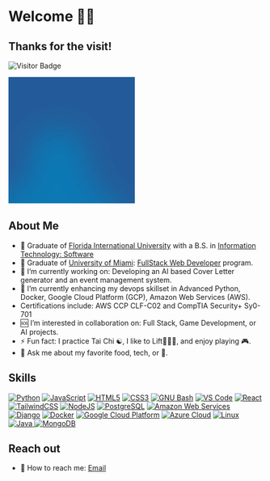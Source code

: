 # Welcome 👋🏾

## Thanks for the visit!

![Visitor Badge](https://visitor-badge.laobi.icu/badge?page_id=natejonesiii)

<!-- ![](./img/hello.webp) -->
<img src="./img/hello.webp" width="250" height="250" alt="Hello GIF" />

## About Me

- 📜 Graduate of [Florida International University](https://www.cis.fiu.edu) with a B.S. in [Information Technology: Software](https://www.cis.fiu.edu/degree/software-track/)
- 📜 Graduate of [University of Miami](https://bootcamp.miami.edu/coding/): [FullStack Web Developer](https://www.credential.net/ecb74684-5872-405d-883a-69eb7b734be4) program.
- 🔭 I’m currently working on: Developing an AI based Cover Letter generator and an event management system.
- 🏫 I’m currently enhancing my devops skillset in Advanced Python, Docker, Google Cloud Platform (GCP), Amazon Web Services (AWS).
- Certifications include: AWS CCP CLF-C02 and CompTIA Security+ Sy0-701
- 🆘 I’m interested in collaboration on: Full Stack, Game Development, or AI projects.
- ⚡ Fun fact: I practice Tai Chi ☯, I like to Lift🏋🏾‍♀️, and enjoy playing 🎮.
- 💬 Ask me about my favorite food, tech, or 🍵.

## Skills

<p align="left">
<a href="https://www.python.org/" target="_blank" rel="noreferrer"><img src="https://raw.githubusercontent.com/danielcranney/readme-generator/main/public/icons/skills/python-colored.svg" width="36" height="36" alt="Python" /></a>
<a href="https://developer.mozilla.org/en-US/docs/Web/JavaScript" target="_blank" rel="noreferrer"><img src="https://raw.githubusercontent.com/danielcranney/readme-generator/main/public/icons/skills/javascript-colored.svg" width="36" height="36" alt="JavaScript" /></a>
<a href="https://developer.mozilla.org/en-US/docs/Glossary/HTML5" target="_blank" rel="noreferrer"><img src="https://raw.githubusercontent.com/danielcranney/readme-generator/main/public/icons/skills/html5-colored.svg" width="36" height="36" alt="HTML5" /></a>
<a href="https://www.w3.org/TR/CSS/#css" target="_blank" rel="noreferrer"><img src="https://raw.githubusercontent.com/danielcranney/readme-generator/main/public/icons/skills/css3-colored.svg" width="36" height="36" alt="CSS3" /></a>
<a href="https://www.gnu.org/software/bash/" target="_blank" rel="noreferrer"><img src="https://raw.githubusercontent.com/danielcranney/readme-generator/main/public/icons/skills/gnubash.svg" width="36" height="36" alt="GNU Bash" /></a>
<a href="https://code.visualstudio.com/" target="_blank" rel="noreferrer"><img src="https://raw.githubusercontent.com/danielcranney/readme-generator/main/public/icons/skills/visualstudiocode.svg" width="36" height="36" alt="VS Code" /></a>
<a href="https://reactjs.org/" target="_blank" rel="noreferrer"><img src="https://raw.githubusercontent.com/danielcranney/readme-generator/main/public/icons/skills/react-colored.svg" width="36" height="36" alt="React" /></a>
<a href="https://tailwindcss.com/" target="_blank" rel="noreferrer"><img src="https://raw.githubusercontent.com/danielcranney/readme-generator/main/public/icons/skills/tailwindcss-colored.svg" width="36" height="36" alt="TailwindCSS" /></a>
<a href="https://nodejs.org/en/" target="_blank" rel="noreferrer"><img src="https://raw.githubusercontent.com/danielcranney/readme-generator/main/public/icons/skills/nodejs-colored.svg" width="36" height="36" alt="NodeJS" /></a>
<a href="https://www.postgresql.org/" target="_blank" rel="noreferrer"><img src="https://raw.githubusercontent.com/danielcranney/readme-generator/main/public/icons/skills/postgresql-colored.svg" width="36" height="36" alt="PostgreSQL" /></a>
<a href="https://aws.amazon.com" target="_blank" rel="noreferrer"><img src="https://raw.githubusercontent.com/danielcranney/readme-generator/main/public/icons/skills/aws-colored.svg" width="36" height="36" alt="Amazon Web Services" /></a>
<a href="https://www.djangoproject.com/" target="_blank" rel="noreferrer"><img src="https://raw.githubusercontent.com/danielcranney/readme-generator/main/public/icons/skills/django-colored.svg" width="36" height="36" alt="Django" /></a>
<a href="https://www.docker.com/" target="_blank" rel="noreferrer"><img src="https://raw.githubusercontent.com/danielcranney/readme-generator/main/public/icons/skills/docker-colored.svg" width="36" height="36" alt="Docker" /></a>
<a href="https://cloud.google.com/" target="_blank" rel="noreferrer"><img src="https://img.icons8.com/color/48/000000/google-cloud.png" width="36" height="36" alt="Google Cloud Platform" /></a>
<a href="https://azure.microsoft.com/" target="_blank" rel="noreferrer"><img src="https://img.icons8.com/fluency/48/000000/azure-1.png" width="36" height="36" alt="Azure Cloud" /></a>
<a href="https://www.linux.org" target="_blank" rel="noreferrer"><img src="https://raw.githubusercontent.com/danielcranney/readme-generator/main/public/icons/skills/linux-colored.svg" width="36" height="36" alt="Linux" /></a>
<a href="https://www.java.com/" target="_blank" rel="noreferrer">
  <img src="https://img.icons8.com/color/48/000000/java-coffee-cup-logo.png" width="36" height="36" alt="Java" />
</a>
<a href="https://www.mongodb.com/" target="_blank" rel="noreferrer">
  <img src="https://img.icons8.com/color/48/000000/mongodb.png" width="36" height="36" alt="MongoDB" />
</a>
</p>

## Reach out

- 📩 How to reach me: [Email](inquire@devnjones.me)
